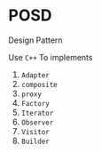 # POSD
Design Pattern

Use `C++` To implements
1. `Adapter`
2. `composite`
3. `proxy`
4. `Factory`
5. `Iterator`
6. `Observer`
7. `Visitor`
8. `Builder`

